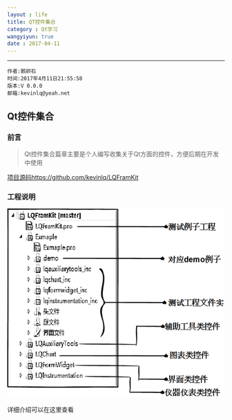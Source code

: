 ```yaml
---
layout : life
title: QT控件集合
category : Qt学习
wangyiyun: true
date : 2017-04-11
---
```


******

    作者:鹅卵石
    时间:2017年4月11日21:55:58
    版本:V 0.0.0
    邮箱:kevinlq@yeah.net

<!-- more -->

##  Qt控件集合

### 前言
> Qt控件集合篇章主要是个人编写收集关于Qt方面的控件，方便后期在开发中使用

[项目源码https://github.com/kevinlq/LQFramKit](https://github.com/kevinlq/LQFramKit)    

### 工程说明
![工程结构](/res/img/blog/Qt学习/project_frame.png)


详细介绍可以在这里查看[](https://github.com/kevinlq/LQFramKit)

